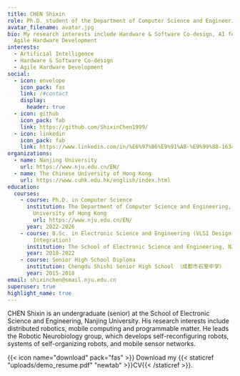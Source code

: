 ```yaml
---
title: CHEN Shixin
role: Ph.D. student of the Department of Computer Science and Engineering, CUHK
avatar_filename: avatar.jpg
bio: My research interests include Hardware & Software Co-design, AI for EDA,
  Agile Hardware Development
interests:
  - Artificial Intelligence
  - Hardware & Software Co-design
  - Agile Hardware Development
social:
  - icon: envelope
    icon_pack: fas
    link: /#contact
    display:
      header: true
  - icon: github
    icon_pack: fab
    link: https://github.com/ShixinChen1999/
  - icon: linkedin
    icon_pack: fab
    link: https://www.linkedin.com/in/%E6%97%B6%E9%91%AB-%E9%99%88-163401217/
organizations:
  - name: Nanjing University
    url: https://www.nju.edu.cn/EN/
  - name: The Chinese University of Hong Kong
    url: https://www.cuhk.edu.hk/english/index.html
education:
  courses:
    - course: Ph.D. in Computer Science
      institution: The Department of Computer Science and Engineering, The Chinese
        University of Hong Kong
        url: https://www.nju.edu.cn/EN/
      year: 2022-2026
    - course: B.Sc. in Electronic Science and Engineering (VLSI Design and System
        Integration)
      institution: The School of Electronic Science and Engineering, NJU
      year: 2018-2022
    - course: Senior High School Diploma
      institution: Chengdu Shishi Senior High School （成都市石室中学）
      year: 2015-2018
email: shixinchen@smail.nju.edu.cn
superuser: true
highlight_name: true
---
```

CHEN Shixin is an undergraduate (senior) at the School of Electronic Science and Engineering, Nanjing University. His research interests include distributed robotics, mobile computing and programmable matter. He leads the Robotic Neurobiology group, which develops self-reconfiguring robots, systems of self-organizing robots, and mobile sensor networks.

{{< icon name="download" pack="fas" >}} Download my {{< staticref "uploads/demo_resume.pdf" "newtab" >}}CV{{< /staticref >}}.

